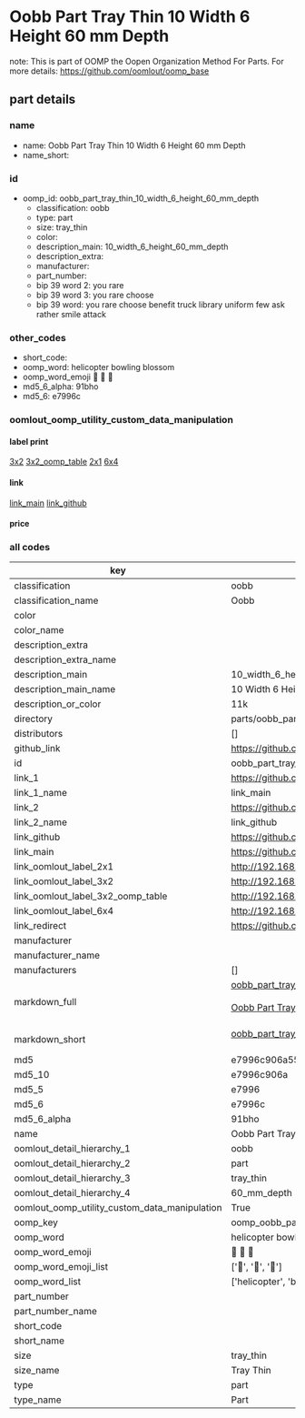# Oobb Part Tray Thin 10 Width 6 Height 60 mm Depth  

note: This is part of OOMP the Oopen Organization Method For Parts. For more details: https://github.com/oomlout/oomp_base

##  part details
  







### name
* name: Oobb Part Tray Thin 10 Width 6 Height 60 mm Depth
* name_short: 
### id
* oomp_id: oobb_part_tray_thin_10_width_6_height_60_mm_depth
  * classification: oobb
  * type: part
  * size: tray_thin
  * color: 
  * description_main: 10_width_6_height_60_mm_depth
  * description_extra: 
  * manufacturer: 
  * part_number: 
  * bip 39 word 2: you rare
  * bip 39 word 3: you rare choose
  * bip 39 word: you rare choose benefit truck library uniform few ask rather smile attack

### other_codes
* short_code: 
* oomp_word: helicopter bowling blossom
* oomp_word_emoji :helicopter: :bowling: :blossom:
* md5_6_alpha: 91bho
* md5_6: e7996c






### oomlout_oomp_utility_custom_data_manipulation
#### label print
[3x2](http://192.168.1.245:1112/?label=oomp%2091bho)
[3x2_oomp_table](http://192.168.1.108:1112/?label=oomp%2091bho)
[2x1](http://192.168.1.242:1112/?label=oomp%2091bho)
[6x4](http://192.168.1.55:1112/?label=oomp%2091bho)    

#### link

[link_main](https://github.com/oomlout/oomlout_oomp_version_1_messy/tree/main/parts/oobb_part_tray_thin_10_width_6_height_60_mm_depth) [link_github](https://github.com/oomlout/oomlout_oomp_version_1_messy/tree/main/parts/oobb_part_tray_thin_10_width_6_height_60_mm_depth)                             

#### price







### all codes 
| key | value |  
| --- | --- |  
| classification | oobb |  
| classification_name | Oobb |  
| color |  |  
| color_name |  |  
| description_extra |  |  
| description_extra_name |  |  
| description_main | 10_width_6_height_60_mm_depth |  
| description_main_name | 10 Width 6 Height 60 mm Depth |  
| description_or_color | 11k |  
| directory | parts/oobb_part_tray_thin_10_width_6_height_60_mm_depth |  
| distributors | [] |  
| github_link | https://github.com/oomlout/oomlout_oomp_part_src/tree/main/parts/oobb_part_tray_thin_10_width_6_height_60_mm_depth |  
| id | oobb_part_tray_thin_10_width_6_height_60_mm_depth |  
| link_1 | https://github.com/oomlout/oomlout_oomp_version_1_messy/tree/main/parts/oobb_part_tray_thin_10_width_6_height_60_mm_depth |  
| link_1_name | link_main |  
| link_2 | https://github.com/oomlout/oomlout_oomp_version_1_messy/tree/main/parts/oobb_part_tray_thin_10_width_6_height_60_mm_depth |  
| link_2_name | link_github |  
| link_github | https://github.com/oomlout/oomlout_oomp_version_1_messy/tree/main/parts/oobb_part_tray_thin_10_width_6_height_60_mm_depth |  
| link_main | https://github.com/oomlout/oomlout_oomp_version_1_messy/tree/main/parts/oobb_part_tray_thin_10_width_6_height_60_mm_depth |  
| link_oomlout_label_2x1 | http://192.168.1.242:1112/?label=oomp%2091bho |  
| link_oomlout_label_3x2 | http://192.168.1.245:1112/?label=oomp%2091bho |  
| link_oomlout_label_3x2_oomp_table | http://192.168.1.108:1112/?label=oomp%2091bho |  
| link_oomlout_label_6x4 | http://192.168.1.55:1112/?label=oomp%2091bho |  
| link_redirect | https://github.com/oomlout/oomlout_oomp_version_1_messy/tree/main/parts/oobb_part_tray_thin_10_width_6_height_60_mm_depth |  
| manufacturer |  |  
| manufacturer_name |  |  
| manufacturers | [] |  
| markdown_full | [oobb_part_tray_thin_10_width_6_height_60_mm_depth](none)<br>[](none)<br>[Oobb Part Tray Thin 10 Width 6 Height 60 Mm Depth](none)<br><br> |  
| markdown_short | [oobb_part_tray_thin_10_width_6_height_60_mm_depth](none)<br><br> |  
| md5 | e7996c906a559dae0474915250ac87f9 |  
| md5_10 | e7996c906a |  
| md5_5 | e7996 |  
| md5_6 | e7996c |  
| md5_6_alpha | 91bho |  
| name | Oobb Part Tray Thin 10 Width 6 Height 60 mm Depth |  
| oomlout_detail_hierarchy_1 | oobb |  
| oomlout_detail_hierarchy_2 | part |  
| oomlout_detail_hierarchy_3 | tray_thin |  
| oomlout_detail_hierarchy_4 | 60_mm_depth |  
| oomlout_oomp_utility_custom_data_manipulation | True |  
| oomp_key | oomp_oobb_part_tray_thin_10_width_6_height_60_mm_depth |  
| oomp_word | helicopter bowling blossom |  
| oomp_word_emoji | :helicopter: :bowling: :blossom: |  
| oomp_word_emoji_list | [':helicopter:', ':bowling:', ':blossom:'] |  
| oomp_word_list | ['helicopter', 'bowling', 'blossom'] |  
| part_number |  |  
| part_number_name |  |  
| short_code |  |  
| short_name |  |  
| size | tray_thin |  
| size_name | Tray Thin |  
| type | part |  
| type_name | Part |  
